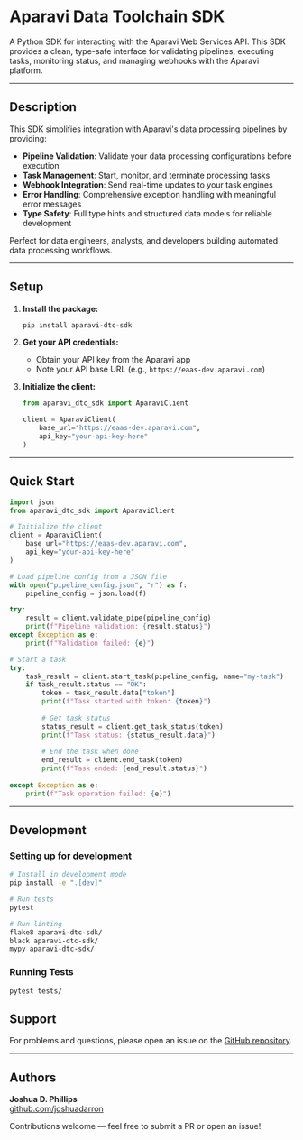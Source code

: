 # Aparavi Data Toolchain SDK

A Python SDK for interacting with the Aparavi Web Services API. This SDK provides a clean, type-safe interface for validating pipelines, executing tasks, monitoring status, and managing webhooks with the Aparavi platform.

---

## Description

This SDK simplifies integration with Aparavi's data processing pipelines by providing:

- **Pipeline Validation**: Validate your data processing configurations before execution
- **Task Management**: Start, monitor, and terminate processing tasks
- **Webhook Integration**: Send real-time updates to your task engines
- **Error Handling**: Comprehensive exception handling with meaningful error messages
- **Type Safety**: Full type hints and structured data models for reliable development

Perfect for data engineers, analysts, and developers building automated data processing workflows.

---

## Setup

1. **Install the package:**
   ```bash
   pip install aparavi-dtc-sdk
   ```

2. **Get your API credentials:**
   - Obtain your API key from the Aparavi app
   - Note your API base URL (e.g., `https://eaas-dev.aparavi.com`)

3. **Initialize the client:**
   ```python
   from aparavi_dtc_sdk import AparaviClient

   client = AparaviClient(
       base_url="https://eaas-dev.aparavi.com",
       api_key="your-api-key-here"
   )
   ```

---

## Quick Start

```python
import json
from aparavi_dtc_sdk import AparaviClient

# Initialize the client
client = AparaviClient(
    base_url="https://eaas-dev.aparavi.com",
    api_key="your-api-key-here"
)

# Load pipeline config from a JSON file
with open("pipeline_config.json", "r") as f:
    pipeline_config = json.load(f)

try:
    result = client.validate_pipe(pipeline_config)
    print(f"Pipeline validation: {result.status}")
except Exception as e:
    print(f"Validation failed: {e}")

# Start a task
try:
    task_result = client.start_task(pipeline_config, name="my-task")
    if task_result.status == "OK":
        token = task_result.data["token"]
        print(f"Task started with token: {token}")
        
        # Get task status
        status_result = client.get_task_status(token)
        print(f"Task status: {status_result.data}")
        
        # End the task when done
        end_result = client.end_task(token)
        print(f"Task ended: {end_result.status}")
        
except Exception as e:
    print(f"Task operation failed: {e}")
```

---

## Development

### Setting up for development

```bash
# Install in development mode
pip install -e ".[dev]"

# Run tests
pytest

# Run linting
flake8 aparavi-dtc-sdk/
black aparavi-dtc-sdk/
mypy aparavi-dtc-sdk/
```

### Running Tests

```bash
pytest tests/
```

## Support

For problems and questions, please open an issue on the [GitHub repository](https://github.com/AparaviSoftware/aparavi-dtc-sdk/issues).

---

## Authors

**Joshua D. Phillips**  
[github.com/joshuadarron](https://github.com/joshuadarron)

Contributions welcome — feel free to submit a PR or open an issue!

